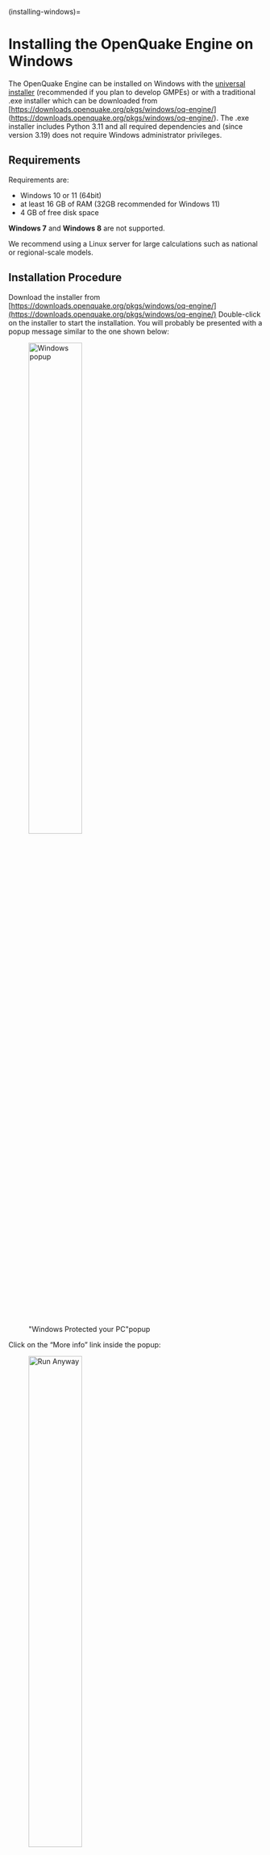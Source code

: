 (installing-windows)=

# Installing the OpenQuake Engine on Windows

The OpenQuake Engine can be installed on Windows with the [universal
installer](universal.md) (recommended if you plan to develop GMPEs)
or with a traditional .exe installer which can be downloaded from
[https://downloads.openquake.org/pkgs/windows/oq-engine/]
(https://downloads.openquake.org/pkgs/windows/oq-engine/). 
The .exe installer includes Python 3.11 and all required dependencies
and (since version 3.19) does not require Windows administrator 
privileges.

## Requirements

Requirements are:

- Windows 10 or 11 (64bit)
- at least 16 GB of RAM (32GB recommended for Windows 11)
- 4 GB of free disk space

**Windows 7** and **Windows 8** are not supported. 

We recommend using a Linux server for large calculations such as 
national or regional-scale models.

## Installation Procedure
Download the installer from 
[https://downloads.openquake.org/pkgs/windows/oq-engine/](https://downloads.openquake.org/pkgs/windows/oq-engine/)
Double-click on the installer to start the installation.  You will probably be 
presented with a popup message similar to the one shown below:

<figure>
	<img src="_images/01_Windows_warning.png" 
		 width="50%" align="centre" alt="Windows popup"/>
	<figcaption>"Windows Protected your PC"popup</figcaption>
</figure>

Click on the “More info” link inside the popup:

<figure>
	<img src="_images/02_Run_anyway.png" alt="Run Anyway"
	 width="50%" align="centre" />
	<figcaption>Run Anyway</figcaption>
</figure>

Check that the App string starts with “OpenQuake_Engine_” and ends with the 
desired version number, if all is in order, click on the “Run anyway” button 
to continue.  You will be presented with an installer dialog similar to the 
one depicted below:

<figure>
	<img src="_images/03_Installer_start.png" alt="Installer Start"
	     width="50%" align="centre" />
	<figcaption>Installer Start</figcaption>
</figure>

Press the "Next" button.  

The AGPL v3 license terms will be displayed - you must accept these terms in 
order to install the OpenQuake engine:

<figure>
	<img src="_images/04_License.png" 
		 width="50%" align="centre" />
	<figcaption>License Terms</figcaption>
</figure>
Press the "I Agree" button.

### Uninstall Previously installed versions

If you have already installed a version of the OpenQuake Engine via the 
Windows installer, you will be presented with a message similar to the one 
depicted below:

<figure>
	<img src="_images/05_Uninstall.png" width="50%" align="centre" />
	<figcaption>Already installed</figcaption>
</figure>

> :warning: **IMPORTANT** even if you have installed the OpenQuake engine via 
> the universal installer, git or some other means, you must ensure that no 
> OpenQuake engine processes are running, that you do not have the User Manual 
> PDF or demo files open before proceeding.   If any OpenQuake processes are 
> running or files are open, the installation may not complete successfully.

If you do not have a previous installation of the OpenQuake Engine installed, 
you can skip ahead to 
[Install OpenQuake Engine Components](#install-components)

Press Next to continue, you will be presented with a reminder message:

<figure>
	<img src="_images/06_Stop_Processes.png" width="50%" align="centre" />
	<figcaption>Stop processes</figcaption>
</figure>

Once you have stopped any running OpenQuake Engine processes and closed all 
associated files, press OK to continue.  The uninstaller will now remove the 
previous OpenQuake engine installation, this may take some time to complete:

<figure>
	<img src="_images/07_Uninstalling.png" width="50%" align="centre" />
	<figcaption>Uninstaller running</figcaption>
</figure>

Once finished, the uninstaller will look like this:
<figure>
	<img src="_images/08_Uninstall_Complete.png" 
		 width="50%" align="centre" />
	<figcaption>Uninstaller completed</figcaption>
</figure>

Press the “Close” button to close the uninstaller.


### Install OpenQuake Engine Components {#install-components}

We are now ready to install the OpenQuake engine components:

<figure>
	<img src="_images/09_Installer_Components.png" 
		 width="50%" align="centre" />
	<figcaption>OpenQuake Engine components</figcaption>
</figure>

Press the “Next” button to continue

It will now be possible to view and if necessary change the installation
location of the OpenQuake Engine.  We recommend using the default value unless
you have a compelling reason to use something else - please note that changing
the installation location may make it more difficult to provide support.

<figure>
	<img src="_images/10_Install_Location.png" 
		 width="50%" align="centre" />
	<figcaption>Installation location</figcaption>
</figure>

Press the “Install” button to continue.

The installer will now execute, this may take some time to complete.

<figure>
	<img src="_images/11_Installing.png" 
         width="50%" align="centre" />
	<figcaption>Installer running</figcaption>
</figure>

Once the installer has completed, it will look something like this:

<figure>
	<img src="_images/12_Complete.png" 
         width="50%" align="centre" />
	<figcaption>OpenQuake Engine installer completed</figcaption>
</figure>

Press Finish to close the installer.  You should now see two OpenQuake Engine
icons on your Windows desktop:

<figure>
	<img src="_images/13_Desktop_Icons.png" 
         width="50%" align="centre" />
	<figcaption>OpenQuake Engine Icons</figcaption>
</figure>

It should also be possible find the OpenQuake Engine by pressing the Windows
key and typing “OpenQuake”:

<figure>
	<img src="_images/14_Win11_Start_menu.png" 
         width="50%" align="centre" />
	<figcaption>OpenQuake Engine App in the Windows Start Menu</figcaption>
</figure>

Double-click the webui icon to start the OpenQuake Engine web user-interface.
The first time the OpenQuake engine is executed, the initialization process 
may take several minutes to complete:

<figure>
	<img src="_images/15_Starting_webui_wait.png" 
         width="50%" align="centre" />
	<figcaption>OpenQuake Engine webui starting</figcaption>
</figure>

Once the webui is ready for use, a web browser tab will be opened:

<figure>
	<img src="_images/16_webui_up.png" 
		 width="50%" align="centre" />
	<figcaption>OpenQuake engine web user-interface</figcaption>
</figure>

Please refer to the 
[Web user-interface instructions](../running-calculations/web-ui.html)
for more information about using the web-ui.

## Getting help
If you need help or have questions/comments/feedback for us, please
subscribe to the 
[OpenQuake users mailing list](https://groups.google.com/g/openquake-users)
